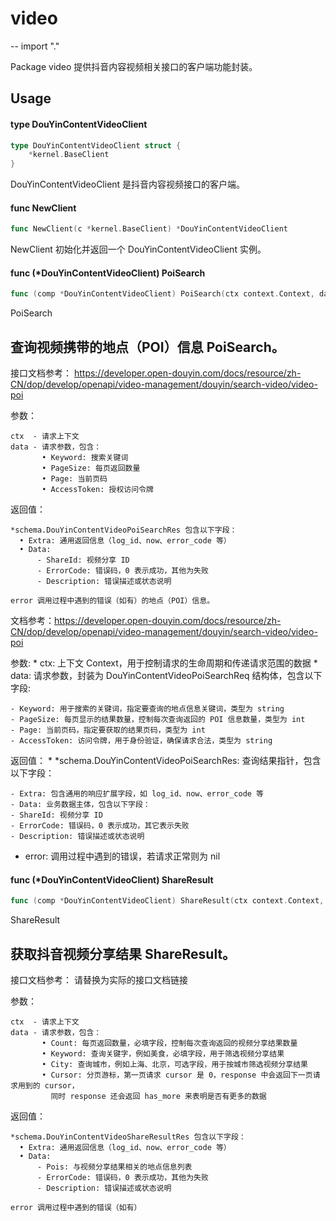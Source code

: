 # video
--
    import "."

Package video 提供抖音内容视频相关接口的客户端功能封装。

## Usage

#### type DouYinContentVideoClient

```go
type DouYinContentVideoClient struct {
	*kernel.BaseClient
}
```

DouYinContentVideoClient 是抖音内容视频接口的客户端。

#### func  NewClient

```go
func NewClient(c *kernel.BaseClient) *DouYinContentVideoClient
```
NewClient 初始化并返回一个 DouYinContentVideoClient 实例。

#### func (*DouYinContentVideoClient) PoiSearch

```go
func (comp *DouYinContentVideoClient) PoiSearch(ctx context.Context, data *schema.DouYinContentVideoPoiSearchReq) (*schema.DouYinContentVideoPoiSearchRes, error)
```
PoiSearch

## 查询视频携带的地点（POI）信息 PoiSearch。

接口文档参考：
https://developer.open-douyin.com/docs/resource/zh-CN/dop/develop/openapi/video-management/douyin/search-video/video-poi

参数：

    ctx  - 请求上下文
    data - 请求参数，包含：
           • Keyword: 搜索关键词
           • PageSize: 每页返回数量
           • Page: 当前页码
           • AccessToken: 授权访问令牌

返回值：

    *schema.DouYinContentVideoPoiSearchRes 包含以下字段：
      • Extra: 通用返回信息（log_id、now、error_code 等）
      • Data:
          - ShareId: 视频分享 ID
          - ErrorCode: 错误码，0 表示成功，其他为失败
          - Description: 错误描述或状态说明

    error 调用过程中遇到的错误（如有）的地点（POI）信息。

文档参考：https://developer.open-douyin.com/docs/resource/zh-CN/dop/develop/openapi/video-management/douyin/search-video/video-poi

参数: * ctx: 上下文 Context，用于控制请求的生命周期和传递请求范围的数据 * data: 请求参数，封装为
DouYinContentVideoPoiSearchReq 结构体，包含以下字段:

    - Keyword: 用于搜索的关键词，指定要查询的地点信息关键词，类型为 string
    - PageSize: 每页显示的结果数量，控制每次查询返回的 POI 信息数量，类型为 int
    - Page: 当前页码，指定要获取的结果页码，类型为 int
    - AccessToken: 访问令牌，用于身份验证，确保请求合法，类型为 string

返回值： * *schema.DouYinContentVideoPoiSearchRes: 查询结果指针，包含以下字段：

    - Extra: 包含通用的响应扩展字段，如 log_id、now、error_code 等
    - Data: 业务数据主体，包含以下字段：
    - ShareId: 视频分享 ID
    - ErrorCode: 错误码，0 表示成功，其它表示失败
    - Description: 错误描述或状态说明

* error: 调用过程中遇到的错误，若请求正常则为 nil

#### func (*DouYinContentVideoClient) ShareResult

```go
func (comp *DouYinContentVideoClient) ShareResult(ctx context.Context, data *schema.DouYinContentVideoShareResultReq) (*schema.DouYinContentVideoShareResultRes, error)
```
ShareResult

## 获取抖音视频分享结果 ShareResult。

接口文档参考： 请替换为实际的接口文档链接

参数：

    ctx  - 请求上下文
    data - 请求参数，包含：
           • Count: 每页返回数量，必填字段，控制每次查询返回的视频分享结果数量
           • Keyword: 查询关键字，例如美食，必填字段，用于筛选视频分享结果
           • City: 查询城市，例如上海、北京，可选字段，用于按城市筛选视频分享结果
           • Cursor: 分页游标，第一页请求 cursor 是 0，response 中会返回下一页请求用到的 cursor，
             同时 response 还会返回 has_more 来表明是否有更多的数据

返回值：

    *schema.DouYinContentVideoShareResultRes 包含以下字段：
      • Extra: 通用返回信息（log_id、now、error_code 等）
      • Data:
          - Pois: 与视频分享结果相关的地点信息列表
          - ErrorCode: 错误码，0 表示成功，其他为失败
          - Description: 错误描述或状态说明

    error 调用过程中遇到的错误（如有）
